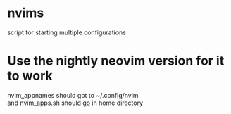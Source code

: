 # nvims
script for starting multiple configurations

# Use the nightly neovim version for it to work

nvim_appnames should got to ~/.config/nvim </br>
and nvim_apps.sh should go in home directory
